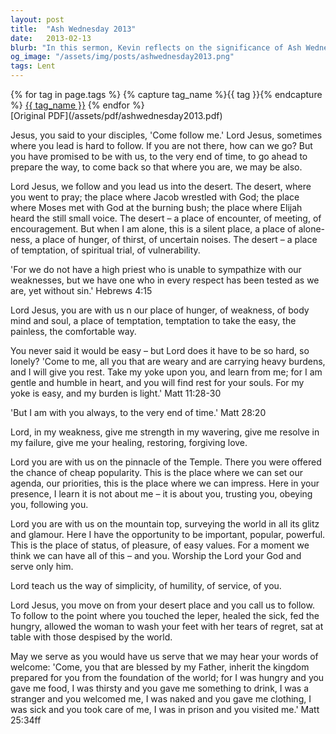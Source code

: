```yaml
---
layout: post
title:  "Ash Wednesday 2013"
date:   2013-02-13
blurb: "In this sermon, Kevin reflects on the significance of Ash Wednesday and the journey of Lent. He explores the challenges and temptations that Jesus faced in the desert and relates them to the struggles we face in our own lives. He encourages us to follow Jesus' example of humility, service, and love."
og_image: "/assets/img/posts/ashwednesday2013.png"
tags: Lent
---    
```

<div class="tag-pills">
  {% for tag in page.tags %}
    {% capture tag_name %}{{ tag }}{% endcapture %}
    <a href="{{ site.baseurl }}/tag/{{ tag_name | slugify }}" class="tag-pill">{{ tag_name }}</a>
  {% endfor %}
</div>
[Original PDF](/assets/pdf/ashwednesday2013.pdf)

Jesus, you said to your disciples, 'Come follow me.' Lord Jesus, sometimes where you lead is hard to follow. If you are not there, how can we go? But you have promised to be with us, to the very end of time, to go ahead to prepare the way, to come back so that where you are, we may be also.

Lord Jesus, we follow and you lead us into the desert. The desert, where you went to pray; the place where Jacob wrestled with God; the place where Moses met with God at the burning bush; the place where Elijah heard the still small voice. The desert – a place of encounter, of meeting, of encouragement. But when I am alone, this is a silent place, a place of alone-ness, a place of hunger, of thirst, of uncertain noises. The desert – a place of temptation, of spiritual trial, of vulnerability.

'For we do not have a high priest who is unable to sympathize with our weaknesses, but we have one who in every respect has been tested as we are, yet without sin.' Hebrews 4:15

Lord Jesus, you are with us n our place of hunger, of weakness, of body mind and soul, a place of temptation, temptation to take the easy, the painless, the comfortable way.

You never said it would be easy – but Lord does it have to be so hard, so lonely? 'Come to me, all you that are weary and are carrying heavy burdens, and I will give you rest. Take my yoke upon you, and learn from me; for I am gentle and humble in heart, and you will find rest for your souls. For my yoke is easy, and my burden is light.' Matt 11:28-30

'But I am with you always, to the very end of time.' Matt 28:20

Lord, in my weakness, give me strength in my wavering, give me resolve in my failure, give me your healing, restoring, forgiving love.

Lord you are with us on the pinnacle of the Temple. There you were offered the chance of cheap popularity. This is the place where we can set our agenda, our priorities, this is the place where we can impress. Here in your presence, I learn it is not about me – it is about you, trusting you, obeying you, following you.

Lord you are with us on the mountain top, surveying the world in all its glitz and glamour. Here I have the opportunity to be important, popular, powerful. This is the place of status, of pleasure, of easy values. For a moment we think we can have all of this – and you. Worship the Lord your God and serve only him.

Lord teach us the way of simplicity, of humility, of service, of you.

Lord Jesus, you move on from your desert place and you call us to follow. To follow to the point where you touched the leper, healed the sick, fed the hungry, allowed the woman to wash your feet with her tears of regret, sat at table with those despised by the world.

May we serve as you would have us serve that we may hear your words of welcome: 'Come, you that are blessed by my Father, inherit the kingdom prepared for you from the foundation of the world; for I was hungry and you gave me food, I was thirsty and you gave me something to drink, I was a stranger and you welcomed me, I was naked and you gave me clothing, I was sick and you took care of me, I was in prison and you visited me.' Matt 25:34ff
